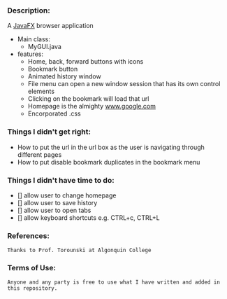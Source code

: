 ### Description:
A [JavaFX](http://docs.oracle.com/javase/8/javafx/get-started-tutorial/jfx-overview.htm#JFXST784) browser application
  - Main class: 
    - MyGUI.java
  - features: 
    - Home, back, forward buttons with icons
    - Bookmark button
    - Animated history window
    - File menu can open a new window session that has its own control elements
    - Clicking on the bookmark will load that url
    - Homepage is the almighty www.google.com
    - Encorporated .css
    
### Things I didn't get right:
  - How to put the url in the url box as the user is navigating through different pages
  - How to put disable bookmark duplicates in the bookmark menu

### Things I didn't have time to do:
  - [] allow user to change homepage
  - [] allow user to save history 
  - [] allow user to open tabs
  - [] allow keyboard shortcuts e.g. CTRL+c, CTRL+L
    
 
    
    
    
    
    
    
    
    
    
    
    
    
    
### References:
    Thanks to Prof. Torounski at Algonquin College
    
### Terms of Use:
	Anyone and any party is free to use what I have written and added in this repository. 
    
	
